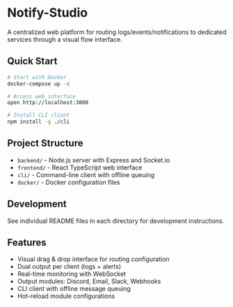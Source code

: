 # Notify-Studio

A centralized web platform for routing logs/events/notifications to dedicated services through a visual flow interface.

## Quick Start

```bash
# Start with Docker
docker-compose up -d

# Access web interface
open http://localhost:3000

# Install CLI client
npm install -g ./cli
```

## Project Structure

- `backend/` - Node.js server with Express and Socket.io
- `frontend/` - React TypeScript web interface
- `cli/` - Command-line client with offline queuing
- `docker/` - Docker configuration files

## Development

See individual README files in each directory for development instructions.

## Features

- Visual drag & drop interface for routing configuration
- Dual output per client (logs + alerts)
- Real-time monitoring with WebSocket
- Output modules: Discord, Email, Slack, Webhooks
- CLI client with offline message queuing
- Hot-reload module configurations